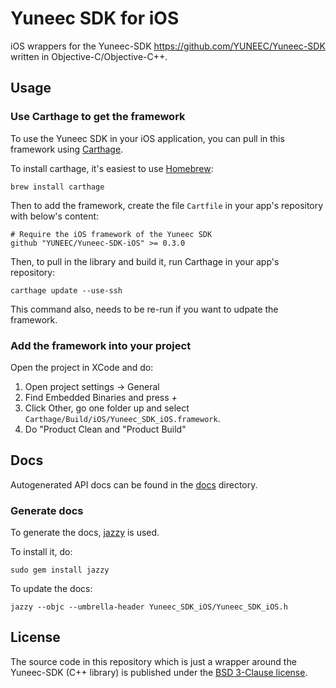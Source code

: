 # Yuneec SDK for iOS

iOS wrappers for the Yuneec-SDK https://github.com/YUNEEC/Yuneec-SDK written in Objective-C/Objective-C++.

## Usage

### Use Carthage to get the framework

To use the Yuneec SDK in your iOS application, you can pull in this framework using [Carthage](https://github.com/Carthage/Carthage).

To install carthage, it's easiest to use [Homebrew](https://brew.sh/):

```
brew install carthage
```

Then to add the framework, create the file `Cartfile` in your app's repository with below's content:

```
# Require the iOS framework of the Yuneec SDK
github "YUNEEC/Yuneec-SDK-iOS" >= 0.3.0
```

Then, to pull in the library and build it, run Carthage in your app's repository:

```
carthage update --use-ssh
```

This command also, needs to be re-run if you want to udpate the framework.

### Add the framework into your project

Open the project in XCode and do:

1. Open project settings -> General
2. Find Embedded Binaries and press *+*
3. Click Other, go one folder up and select `Carthage/Build/iOS/Yuneec_SDK_iOS.framework`.
4. Do "Product Clean and "Product Build"


## Docs

Autogenerated API docs can be found in the [docs](docs/) directory.

### Generate docs

To generate the docs, [jazzy](https://github.com/realm/jazzy) is used.

To install it, do:

```
sudo gem install jazzy
```

To update the docs:

```
jazzy --objc --umbrella-header Yuneec_SDK_iOS/Yuneec_SDK_iOS.h
```

## License

The source code in this repository which is just a  wrapper around the Yuneec-SDK (C++ library) is published under the [BSD 3-Clause license](LICENSE).

